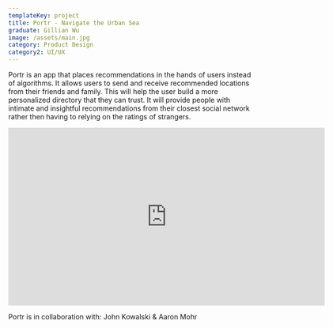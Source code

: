 ```yaml
---
templateKey: project
title: Portr - Navigate the Urban Sea
graduate: Gillian Wu
image: /assets/main.jpg
category: Product Design
category2: UI/UX
---
```

Portr is an app that places recommendations in the hands of users instead of algorithms. It allows users to send and receive recommended locations from their friends and family. This will help the user build a more personalized directory that they can trust. It will provide people with intimate and insightful recommendations from their closest social network rather then having to relying on the ratings of strangers.  

<iframe src="https://player.vimeo.com/video/212825172" width="640" height="360" frameborder="0" webkitallowfullscreen mozallowfullscreen allowfullscreen></iframe>

Portr is in collaboration with: John Kowalski & Aaron Mohr
